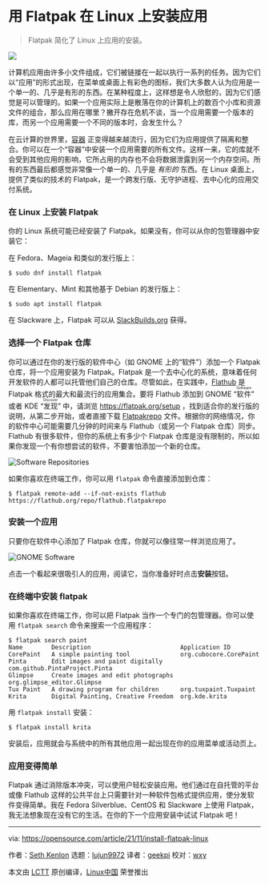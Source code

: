 [#]: subject: "Install apps on Linux with Flatpak"
[#]: via: "https://opensource.com/article/21/11/install-flatpak-linux"
[#]: author: "Seth Kenlon https://opensource.com/users/seth"
[#]: collector: "lujun9972"
[#]: translator: "geekpi"
[#]: reviewer: "wxy"
[#]: publisher: "wxy"
[#]: url: "https://linux.cn/article-14045-1.html"

用 Flatpak 在 Linux 上安装应用
======

> Flatpak 简化了 Linux 上应用的安装。

![](https://img.linux.net.cn/data/attachment/album/202112/03/133555dxzijlzjp0ibglk0.jpg)

计算机应用由许多小文件组成，它们被链接在一起以执行一系列的任务。因为它们以“应用”的形式出现，在菜单或桌面上有彩色的图标，我们大多数人认为应用是一个单一的、几乎是有形的东西。在某种程度上，这样想是令人欣慰的，因为它们感觉是可以管理的。如果一个应用实际上是散落在你的计算机上的数百个小库和资源文件的组合，那么应用在哪里？撇开存在危机不谈，当一个应用需要一个版本的库，而另一个应用需要一个不同的版本时，会发生什么？

在云计算的世界里，[容器][2] 正变得越来越流行，因为它们为应用提供了隔离和整合。你可以在一个“容器”中安装一个应用需要的所有文件。这样一来，它的库就不会受到其他应用的影响，它所占用的内存也不会将数据泄露到另一个内存空间。所有的东西最后都感觉非常像一个单一的、几乎是 _有形的_ 东西。在 Linux 桌面上，提供了类似的技术的 Flatpak，是一个跨发行版、无守护进程、去中心化的应用交付系统。

### 在 Linux 上安装 Flatpak

你的 Linux 系统可能已经安装了 Flatpak。如果没有，你可以从你的包管理器中安装它：

在 Fedora、Mageia 和类似的发行版上：

```
$ sudo dnf install flatpak
```

在 Elementary、Mint 和其他基于 Debian 的发行版上：

```
$ sudo apt install flatpak
```

在 Slackware 上，Flatpak 可以从 [SlackBuilds.org][3] 获得。

### 选择一个 Flatpak 仓库

你可以通过在你的发行版的软件中心（如 GNOME 上的“软件”）添加一个 Flatpak 仓库，将一个应用安装为 Flatpak。Flatpak 是一个去中心化的系统，意味着任何开发软件的人都可以托管他们自己的仓库。尽管如此，在实践中，[Flathub][4] 是 Flatpak 格式的最大和最流行的应用集合。要将 Flathub 添加到 GNOME “<ruby>软件<rt>Software</rt></ruby>” 或者 KDE “<ruby>发现<rt>Discover</rt></ruby>” 中，请浏览 https://flatpak.org/setup ，找到适合你的发行版的说明，从第二步开始，或者直接下载 [Flatpakrepo][5] 文件。根据你的网络情况，你的软件中心可能需要几分钟的时间来与 Flathub（或另一个 Flatpak 仓库）同步。Flathub 有很多软件，但你的系统上有多少个 Flatpak 仓库是没有限制的，所以如果你发现一个有你想尝试的软件，不要害怕添加一个新的仓库。

![Software Repositories][6]

如果你喜欢在终端工作，你可以用 `flatpak` 命令直接添加到仓库：

```
$ flatpak remote-add --if-not-exists flathub https://flathub.org/repo/flathub.flatpakrepo
```

### 安装一个应用

只要你在软件中心添加了 Flatpak 仓库，你就可以像往常一样浏览应用了。

![GNOME Software][8]

点击一个看起来很吸引人的应用，阅读它，当你准备好时点击**安装**按钮。

### 在终端中安装 flatpak

如果你喜欢在终端工作，你可以把 Flatpak 当作一个专门的包管理器。你可以使用 `flatpak search` 命令来搜索一个应用程序：

```
$ flatpak search paint
Name        Description                         Application ID
CorePaint   A simple painting tool              org.cubocore.CorePaint
Pinta       Edit images and paint digitally     com.github.PintaProject.Pinta
Glimpse     Create images and edit photographs  org.glimpse_editor.Glimpse
Tux Paint   A drawing program for children      org.tuxpaint.Tuxpaint
Krita       Digital Painting, Creative Freedom  org.kde.krita
```

用 `flatpak install` 安装：

```
$ flatpak install krita
```

安装后，应用就会与系统中的所有其他应用一起出现在你的应用菜单或活动页上。

### 应用变得简单

Flatpak 通过消除版本冲突，可以使用户轻松安装应用。他们通过在自托管的平台或像 Flathub 这样的公共平台上只需要针对一种软件包格式提供应用，使分发软件变得简单。我在 Fedora Silverblue、CentOS 和 Slackware 上使用 Flatpak，我无法想象现在没有它的生活。在你的下一个应用安装中试试 Flatpak 吧！

--------------------------------------------------------------------------------

via: https://opensource.com/article/21/11/install-flatpak-linux

作者：[Seth Kenlon][a]
选题：[lujun9972][b]
译者：[geekpi](https://github.com/geekpi)
校对：[wxy](https://github.com/wxy)

本文由 [LCTT](https://github.com/LCTT/TranslateProject) 原创编译，[Linux中国](https://linux.cn/) 荣誉推出

[a]: https://opensource.com/users/seth
[b]: https://github.com/lujun9972
[1]: https://opensource.com/sites/default/files/styles/image-full-size/public/flatpak-lead-image_0.png?itok=URbhdsDQ (Flatpak)
[2]: https://opensource.com/article/21/7/linux-podman
[3]: http://slackbuilds.org
[4]: http://flathub.org
[5]: https://flathub.org/repo/flathub.flatpakrepo
[6]: https://opensource.com/sites/default/files/uploads/repo.jpg (Software Repositories)
[7]: https://creativecommons.org/licenses/by-sa/4.0/
[8]: https://opensource.com/sites/default/files/uploads/software.jpg (GNOME Software)
